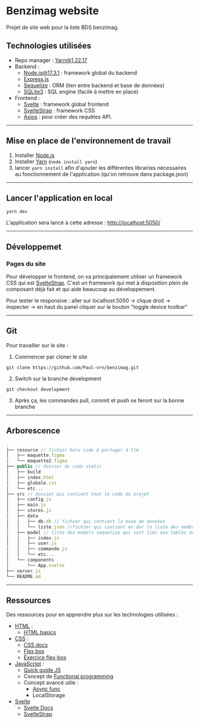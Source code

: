 
# Benzimag website

Projet de site web pour la liste BDS benzimag.

## Technologies utilisées

* Repo manager : [Yarn@1.22.17](https://yarnpkg.com/)
* Backend :
  * [Node.js@17.3.1](https://nodejs.org/fr) : framework global du backend
  * [Express.js](https://expressjs.com/fr)
  * [Sequelize](https://sequelize.org/) : ORM (lien entre backend et base de données)
  * [SQLite3](https://www.sqlite.org/index.html) : SQL engine (facile à mettre en place)
* Frontend :
  * [Svelte](https://svelte.dev) : framework global frontend
  * [SvelteStrap](https://sveltestrap.js.org/) : framework CSS
  * [Axios](https://github.com/axios/axios) : pour créer des requêtes API.

---

## Mise en place de l'environnement de travail

1. Installer [Node.js](https://nodejs.org/fr)
2. Installer [Yarn](https://yarnpkg.com/) (`node install yarn`)
3. lancer `yarn install` afin d'ajouter les différentes librairies nécessaires au fonctionnement de l'application (qu'on retrouve dans package.json)

---

## Lancer l'application en local

```{bash}
yarn dev
```

L'application sera lancé à cette adresse : <http://localhost:5050/>

---

## Développemet

### Pages du site

Pour développer le frontend, on va principalement utiliser un framework CSS qui est [SvelteStrap](https://sveltestrap.js.org/). C'est un framework qui met à disposition plein de composant déjà fait et qui aide beaucoup au développement.

Pour tester le responsive : aller sur localhost:5050 -> clique droit -> inspecter -> en haut du panel cliquer sur le bouton "toggle device toolbar"

---

## Git

Pour travailler sur le site :

1. Commencer par cloner le site 

```{git}
git clone https://github.com/Paul-vrn/benzimag.git
```

2. Switch sur la branche development

```{git}
git checkout development
```

3. Après ça, les commandes pull, commit et push se feront sur la bonne branche

---

## Arborescence

```js
.
├── resource // fichier hors code à partager à tlm
│   ├── maquette.figma
│   └── maquette2.figma
├── public // dossier du code static
│   ├── build
│   ├── index.html
│   ├── globale.css
│   └── etc...
├── src // dossier qui contient tout le code du projet
│   ├── config.js
│   ├── main.js
│   ├── stores.js
│   ├── data
│   │   ├── db.db // fichier qui contient la base de données
│   │   └── liste.json //fichier qui contient en dur la liste des membres avec descriptions, etc...
│   ├── model // liste des models sequelize qui sont liés aux tables de la base de données.
│   │   ├── index.js
│   │   ├── user.js
│   │   ├── commande.js
│   │   └── etc...
│   └── components
│       └── App.svelte
├── server.js 
└── README.md
```

---

## Ressources

Des ressources pour en apprendre plus sur les technologies utilisées :

* [HTML](https://youtu.be/ok-plXXHlWw) :
  * [HTML basics](https://developer.mozilla.org/en-US/docs/Web/HTML)
* [CSS](https://www.youtube.com/watch?v=OEV8gMkCHXQ) :
  * [CSS docs](https://developer.mozilla.org/en-US/docs/Web/CSS)
  * [Flex box](https://www.youtube.com/watch?v=K74l26pE4YA)
  * [Exercice flex-box](https://flexboxfroggy.com/)
* [JavaScript](https://youtu.be/DHjqpvDnNGE) :
  * [Quick guide JS](https://www.youtube.com/watch?v=9emXNzqCKyg)
  * Concept de [Functional programming](https://fr.wikipedia.org/wiki/Programmation_fonctionnelle)
  * Concept avancé utile :
    * [Async func](https://www.youtube.com/watch?v=vn3tm0quoqE)
    * LocalStorage
* [Svelte](https://www.youtube.com/watch?v=rv3Yq-B8qp4)
  * [Svelte Docs](https://svelte.dev/docs)
  * [SvelteStrap](https://sveltestrap.js.org/)
